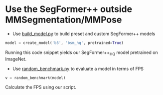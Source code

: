 # Use the SegFormer++ outside MMSegmentation/MMPose

- Use [build_model.py](../../model/segformer/build_model.py) to build preset and custom SegFormer++ models

```python
model = create_model('b5', 'bsm_hq', pretrained=True)
```
Running this code snippet yields our SegFormer++<sub>HQ</sub> model pretrained on ImageNet.

- Use [random_benchmark.py](../../model/segformer/random_benchmark.py) to evaluate a model in terms of FPS

```python
v = random_benchmark(model)
```
Calculate the FPS using our script.
